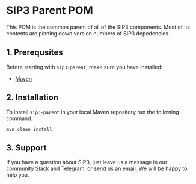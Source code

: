 # SIP3 Parent POM

This POM is the common parent of all of the SIP3 components. Most of its contents are pinning down version numbers of SIP3 depedencies.

## 1. Prerequsites

Before starting with `sip3-parent`, make sure you have installed:

* [Maven](https://maven.apache.org/install.html)

## 2. Installation

To install `sip3-parent` in your local Maven repository run the following command:
```
mvn clean install
```

## 3. Support

If you have a question about SIP3, just leave us a message in our community [Slack](https://join.slack.com/t/sip3-community/shared_invite/enQtOTIyMjg3NDI0MjU3LWUwYzhlOTFhODYxMTEwNjllYjZjNzc1M2NmM2EyNDM0ZjJmNTVkOTg1MGQ3YmFmNWU5NjlhOGI3MWU1MzUwMjE) and [Telegram](https://t.me/sip3io), or send us an [email](mailto:support@sip3.io). We will be happy to help you.
